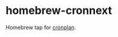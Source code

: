 # homebrew-cronnext

Homebrew tap for [cronplan](https://github.com/winebarrel/cronparse#cronplan).
